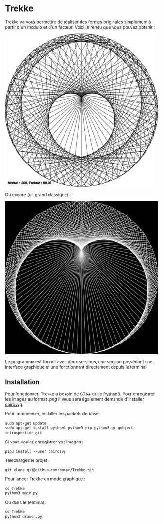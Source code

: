 # Trekke

Trekke va vous permettre de réaliser des formes originales simplement à partir d'un modulo et d'un facteur. Voici le 
rendu que vous pouvez obtenir :

![Un cœur obtenu avec Trekke](exemples/coeur.png)

Ou encore (un grand classique) :

![Modulo 100 et facteur 2](exemples/facteur_2.png)

Le programme est fournit avec deux versions, une version possédant une interface graphique et une fonctionnant
directement depuis le terminal.

## Installation

Pour fonctionner, Trekke a besoin de [GTK+](http://www.gtk.org/) et de [Python3](https://www.python.org/). 
Pour enregistrer les images au format *.png* il vous sera également demandé d'installer [cairosvg](http://cairosvg.org/).

Pour commencer, installer les packets de base :  

```
sudo apt-get update
sudo apt-get install python3 python3-pip python3-gi gobject-introspection git
```

Si vous voulez enregistrer vos images : 

```
pip3 install --user cairosvg
```

Téléchargez le projet :

```
git clone git@github.com:boopr/Trekke.git
```

Pour lancer Trekke en mode graphique : 

```
cd Trekke
python3 main.py
```

Ou dans le terminal :

```
cd Trekke
python3 drawer.py
```
